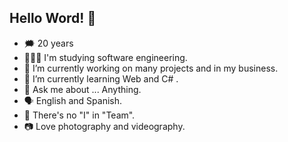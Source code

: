 ## Hello Word! 👋
- 🗯️ 20 years
- 👨🏻‍💻 I'm studying software engineering.
- 🔭 I’m currently working on many projects and in my business.
- 🌱 I’m currently learning Web and C# .  
- 💬 Ask me about ... Anything.
- 🗣️ English and Spanish.
- 👥 There's no "I" in "Team".
- 📷 Love photography and videography.
